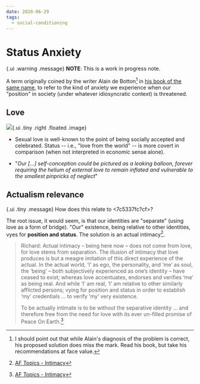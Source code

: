 ```yaml
---
date: 2020-06-29
tags:
  - social-conditioning
---
```


# Status Anxiety

{.ui .warning .message}
**NOTE**: This is a work in progress note.

A term originally coined by the writer Alain de Botton[^alain] in [his book of the same name](https://www.alaindebotton.com/status/), to refer to the kind of anxiety we experience when our "position" in society (under whatever idiosyncratic context) is threatened. 

[^alain]: I should point out that while Alain's diagnosis of the problem is correct, his proposed solution does miss the mark. Read his book, but take his recommendations at face value.

## Love

![](https://lh3.googleusercontent.com/GLsOglUVDgb66Q7PK3MTvhoZA70cl-HLDDz1qaOXCxcxRvWjsg91rT4KJMVBj-kaSPJvV3Q2BucPdalfnvVH84EjTEJa7mCoJMOHxhvrER-tk9B2K9jbrRfaGSTT0bUpVqNbWTBR-wGJd_o-MItMDsIrxcl0hzrVfaMDIcHKCgHIKqs9QIPJ-a-AvsEJTn9xUBIMFcYFdGJVyWw85xqBN495IZvlF1LTF9O2-I6b1z227e_7o7ikbCYk3ImFuq5inRcqIu5AGcwgOvwubgKMmmXfTMZlTs1OeKsyPBGki5o5lR4GF25vQggVPt-ccR26zx8xs7ri11fFN-hLLiSe8d33dc3iHj92eg50UJj-DC580z_G1xnRRuAfdHv5DR5GknuLlUuZeLLeh0jSE-YzufoKfVgebX5ROBJJeIJxs_P0mVn3IbvIyaiqpkS1s6pXI5WuTeLlF5n_AwHdhTjTsFLANjXt1sBOWIfCNzVjLGh9BsSrBqwss8uDNu2dLMIA9uM51vwwDZWXCtOxAgEEDHf1iLllWTzA3q6GkzkysjINPJrO1XC0ySX0LgvACSqyem29zvJskW3-3C9Jpa7SQa_wLvi4-_eANFd01qqlGkyfFGDm0_yaXgN5R3TlVZnFTgzMCpt_rF3r0NA2h3vexqq5VGX9uloSiSM4mdMltcFLTZlFs1mG-XQ-Sb-7yA=w492-h638-no?authuser=0){.ui .tiny .right .floated .image}

* Sexual love is well-known to the point of being socially accepted and celebrated. Status -- i.e., "love from the world" -- is more covert in comparison (when not interpreted in economic sense alone).

* "*Our [...] self-conception could be pictured as a leaking balloon, forever requiring the helium of external love to remain inflated and vulnerable to the smallest pinpricks of neglect*"

## Actualism relevance

{.ui .tiny .message}
How does this relate to <7c5337fc?cf>?

The root issue, it would seem, is that our identities are "separate" (using love as a form of bridge). "Our" existence, being relative to other identities, vyes for **position and status**. The solution is an actual intimacy[^intimacy].

> Richard: Actual intimacy – being here now – does not come from love, for love stems from separation. The illusion of intimacy that love produces is but a meagre imitation of this direct experience of the actual. In the actual world, ‘I’ as ego, the personality, and ‘me’ as soul, the ‘being’ – both subjectively experienced as one’s identity – have ceased to exist; whereas love accentuates, endorses and verifies ‘me’ as being real. And while ‘I’ am real, ‘I’ am relative to other similarly afflicted persons; vying for position and status in order to establish ‘my’ credentials … to verify ‘my’ very existence.
>
> To be actually intimate is to be without the separative identity … and therefore free from the need for love with its ever un-filled promise of Peace On Earth.[^intimacy]

[^intimacy]: [AF Topics - Intimacy](http://www.actualfreedom.com.au/library/topics/intimacy.htm)


